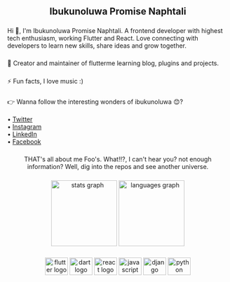 <h2 align="center">Ibukunoluwa Promise Naphtali</h2>

###

<p align="left">
Hi 👋, I'm Ibukunoluwa Promise Naphtali. A frontend developer with highest tech enthusiasm, working Flutter and React. Love connecting with developers to learn new skills, share ideas and grow together.
</p>

###

<p align="left">🔭 Creator and maintainer of flutterme learning blog, plugins and projects.</p>

###

<p align="left">⚡ Fun facts, I love music :)</p>

###

<p align="left">
  👉 Wanna follow the interesting wonders of ibukunoluwa 😊?
  <br><br>
  • <a href="https://twitter.com/ibknap/" title="My Twitter Handle">Twitter</a>
  <br>
  • <a href="https://instagram.com/ibknap/" title="My Instagram Handle">Instagram</a>
  <br>
  • <a href="https://www.linkedin.com/in/ibknap/" title="My LinkedIn Handle">LinkedIn</a>
  <br>
  • <a href="https://www.facebook.com/ibknaphtali" title="My Facebook Handle">Facebook</a>
</p>

###

<p align="center">THAT's all about me Foo's. What!!?, I can't hear you? not enough information? Well, dig into the repos and see another universe.</p>

###

<div align="center">
  <img src="https://github-readme-stats.vercel.app/api?hide_title=true&hide_rank=true&show_icons=true&include_all_commits=true&count_private=true&disable_animations=false&theme=dracula&locale=en&hide_border=true&username=ibknap" height="150" alt="stats graph"  />
  <img src="https://github-readme-stats.vercel.app/api/top-langs?locale=en&hide_title=false&layout=compact&card_width=320&langs_count=5&theme=dracula&hide_border=true&username=ibknap" height="150" alt="languages graph"  />
</div>

###

<div align="center">
  <img src="https://cdn.jsdelivr.net/gh/devicons/devicon/icons/flutter/flutter-original.svg" height="40" width="52" alt="flutter logo"  />
  <img src="https://cdn.jsdelivr.net/gh/devicons/devicon/icons/dart/dart-original.svg" height="40" width="52" alt="dart logo"  />
  <img src="https://cdn.jsdelivr.net/gh/devicons/devicon/icons/react/react-original.svg" height="40" width="52" alt="react logo"  />
  <img src="https://cdn.jsdelivr.net/gh/devicons/devicon/icons/javascript/javascript-original.svg" height="40" width="52" alt="javascript logo"  />
  <img src="https://cdn.jsdelivr.net/gh/devicons/devicon/icons/django/django-plain.svg" height="40" width="52" alt="django logo"  />
  <img src="https://cdn.jsdelivr.net/gh/devicons/devicon/icons/python/python-original.svg" height="40" width="52" alt="python logo"  />
</div>

###
